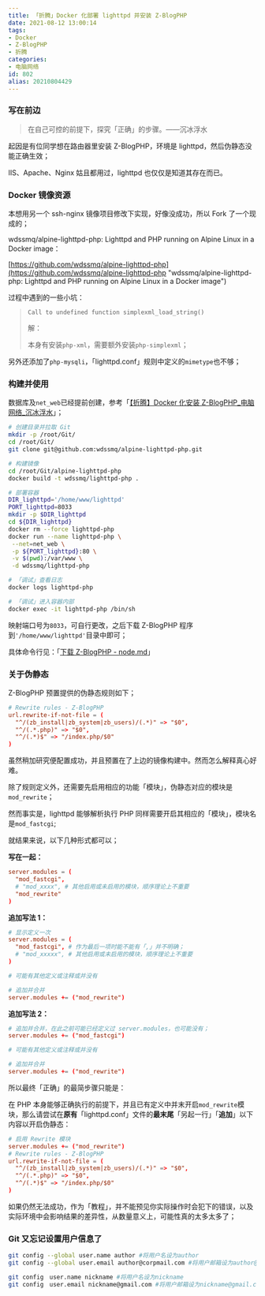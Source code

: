 ```yaml
---
title: 「折腾」Docker 化部署 lighttpd 并安装 Z-BlogPHP
date: 2021-08-12 13:00:14
tags:
- Docker
- Z-BlogPHP
- 折腾
categories:
- 电脑网络
id: 802
alias: 20210804429
---
```


### 写在前边

> 在自己可控的前提下，探究「正确」的步骤。——沉冰浮水

起因是有位同学想在路由器里安装 Z-BlogPHP，环境是 lighttpd，然后伪静态没能正确生效；

<!--more-->

IIS、Apache、Nginx 姑且都用过，lighttpd 也仅仅是知道其存在而已。

### Docker 镜像资源

本想用另一个 ssh-nginx 镜像项目修改下实现，好像没成功，所以 Fork 了一个现成的；

wdssmq/alpine-lighttpd-php: Lighttpd and PHP running on Alpine Linux in a Docker image：

[https://github.com/wdssmq/alpine-lighttpd-php](https://github.com/wdssmq/alpine-lighttpd-php "wdssmq/alpine-lighttpd-php: Lighttpd and PHP running on Alpine Linux in a Docker image")

过程中遇到的一些小坑：

> `Call to undefined function simplexml_load_string()`
>
> 解：
>
> 本身有安装`php-xml`，需要额外安装`php-simplexml`；

另外还添加了`php-mysqli`，「lighttpd.conf」规则中定义的`mimetype`也不够；

### 构建并使用

数据库及`net_web`已经提前创建，参考「[【折腾】Docker 化安装 Z-BlogPHP\_电脑网络\_沉冰浮水](https://www.wdssmq.com/post/20120817544.html "【折腾】Docker 化安装 Z-BlogPHP\_电脑网络\_沉冰浮水")」；

```bash
# 创建目录并拉取 Git
mkdir -p /root/Git/
cd /root/Git/
git clone git@github.com:wdssmq/alpine-lighttpd-php.git

# 构建镜像
cd /root/Git/alpine-lighttpd-php
docker build -t wdssmq/lighttpd-php .

# 部署容器
DIR_lighttpd='/home/www/lighttpd'
PORT_lighttpd=8033
mkdir -p $DIR_lighttpd
cd ${DIR_lighttpd}
docker rm --force lighttpd-php
docker run --name lighttpd-php \
 --net=net_web \
 -p ${PORT_lighttpd}:80 \
 -v $(pwd):/var/www \
 -d wdssmq/lighttpd-php

# 「调试」查看日志
docker logs lighttpd-php

# 「调试」进入容器内部
docker exec -it lighttpd-php /bin/sh
```

映射端口号为`8033`，可自行更改，之后下载 Z-BlogPHP 程序到`'/home/www/lighttpd'`目录中即可；

具体命令行见：「[下载 Z-BlogPHP - node.md](https://github.com/wdssmq/alpine-lighttpd-php/blob/master/note.md#%E4%B8%8B%E8%BD%BD-z-blogphp "下载 Z-BlogPHP")」

### 关于伪静态

Z-BlogPHP 预置提供的伪静态规则如下；

```conf
# Rewrite rules - Z-BlogPHP
url.rewrite-if-not-file = (
  "^/(zb_install|zb_system|zb_users)/(.*)" => "$0",
  "^/(.*.php)" => "$0",
  "^/(.*)$" => "/index.php/$0"
)
```

虽然稍加研究便配置成功，并且预置在了上边的镜像构建中。然而怎么解释真心好难。

除了规则定义外，还需要先启用相应的功能「模块」，伪静态对应的模块是`mod_rewrite`；

然而事实是，lighttpd 能够解析执行 PHP 同样需要开启其相应的「模块」，模块名是`mod_fastcgi`;

就结果来说，以下几种形式都可以；

**写在一起：**

```conf
server.modules = (
  "mod_fastcgi",
  # "mod_xxxx", # 其他启用或未启用的模块，顺序理论上不重要
  "mod_rewrite"
)
```

**追加写法 1：**

```conf
# 显示定义一次
server.modules = (
  "mod_fastcgi", # 作为最后一项时能不能有「,」并不明确；
  # "mod_xxxxx", # 其他启用或未启用的模块，顺序理论上不重要
)

# 可能有其他定义或注释或并没有

# 追加并合并
server.modules += ("mod_rewrite")
```

**追加写法 2：**

```conf
# 追加并合并，在此之前可能已经定义过 server.modules，也可能没有；
server.modules += ("mod_fastcgi")

# 可能有其他定义或注释或并没有

# 追加并合并
server.modules += ("mod_rewrite")
```

所以最终「正确」的最简步骤只能是：

在 PHP 本身能够正确执行的前提下，并且已有定义中并末开启`mod_rewrite`模块，那么请尝试在**原有**「lighttpd.conf」文件的**最末尾**「另起一行」「**追加**」以下内容以开启伪静态：

```conf
# 启用 Rewrite 模块
server.modules += ("mod_rewrite")
# Rewrite rules - Z-BlogPHP
url.rewrite-if-not-file = (
  "^/(zb_install|zb_system|zb_users)/(.*)" => "$0",
  "^/(.*.php)" => "$0",
  "^/(.*)$" => "/index.php/$0"
)
```

如果仍然无法成功，作为「教程」，并不能预见你实际操作时会犯下的错误，以及实际环境中会影响结果的差异性，从数量意义上，可能性真的太多太多了；


### Git 又忘记设置用户信息了

```bash
git config --global user.name author #将用户名设为author
git config --global user.email author@corpmail.com #将用户邮箱设为author@corpmail.com
```

```bash
git config　user.name nickname #将用户名设为nickname
git config　user.email nickname@gmail.com #将用户邮箱设为nickname@gmail.com
```

<!-- 2021-08-12-Key-Values-Table-Of-Computer-Science -->
<!-- 「说点什么」计算机运作基础之「键值表」 -->
